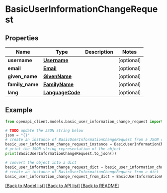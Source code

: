 # BasicUserInformationChangeRequest


## Properties

Name | Type | Description | Notes
------------ | ------------- | ------------- | -------------
**username** | [**Username**](Username.md) |  | [optional] 
**email** | [**Email**](Email.md) |  | [optional] 
**given_name** | [**GivenName**](GivenName.md) |  | [optional] 
**family_name** | [**FamilyName**](FamilyName.md) |  | [optional] 
**lang** | [**LanguageCode**](LanguageCode.md) |  | [optional] 

## Example

```python
from openapi_client.models.basic_user_information_change_request import BasicUserInformationChangeRequest

# TODO update the JSON string below
json = "{}"
# create an instance of BasicUserInformationChangeRequest from a JSON string
basic_user_information_change_request_instance = BasicUserInformationChangeRequest.from_json(json)
# print the JSON string representation of the object
print(BasicUserInformationChangeRequest.to_json())

# convert the object into a dict
basic_user_information_change_request_dict = basic_user_information_change_request_instance.to_dict()
# create an instance of BasicUserInformationChangeRequest from a dict
basic_user_information_change_request_from_dict = BasicUserInformationChangeRequest.from_dict(basic_user_information_change_request_dict)
```
[[Back to Model list]](../README.md#documentation-for-models) [[Back to API list]](../README.md#documentation-for-api-endpoints) [[Back to README]](../README.md)


